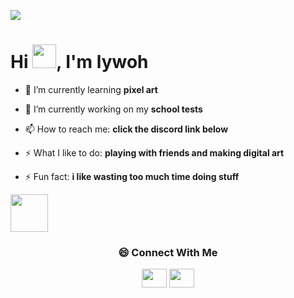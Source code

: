 <p align="left"> <img src="https://komarev.com/ghpvc/?username=rock12231&label=Profile%20views&color=0e75b6&style=flat" /> </p>

<h1>Hi <img src="https://github.com/TheDudeThatCode/TheDudeThatCode/blob/master/Assets/Hi.gif" width="38px">, I'm lywoh</h1>

- 🌱 I’m currently learning **pixel art**

- 🔭 I’m currently working on my **school tests**

- 📫 How to reach me: **click the discord link below**

- ⚡ What I like to do: **playing with friends and making digital art**

- ⚡ Fun fact: **i like wasting too much time doing stuff**

<img src="https://media.giphy.com/media/m6OomwWCojfS8/giphy.gif" width="60">

<br>
<div align="center">
<h3><b>😄 Connect With Me</b></h3>
</div>
<p align="center">
<a href="https://www.youtube.com/@lywoh" target="blank"><img align="center" src="https://raw.githubusercontent.com/rahuldkjain/github-profile-readme-generator/master/src/images/icons/Social/youtube.svg" height="30" width="40" /></a>
<a href="https://discord.gg/dVXUWBzNMw" target="blank"><img align="center" src="https://raw.githubusercontent.com/rahuldkjain/github-profile-readme-generator/master/src/images/icons/Social/discord.svg" height="30" width="40" /></a>
</p>
